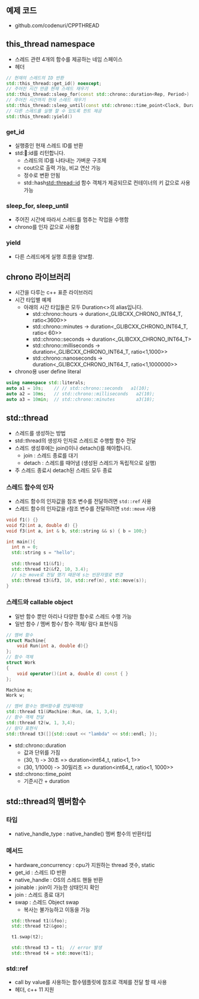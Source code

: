 ## 예제 코드
* github.com/codenuri/CPPTHREAD 

## this_thread namespace 
* 스레드 관련 4개의 함수를 제공하는 네임 스페이스
* <thread> 헤더
```c++
// 현재의 스레드의 ID 반환
std::this_thread::get_id() noexcept;
// 주어진 시간 만큼 현재 스레드 재우기
std::this_thread::sleep_for(const std::chrono::duration<Rep, Period>)
// 주어진 시간까지 현재 스레드 재우기
std::this_thread::sleep_until(const std::chrono::time_point<Clock, Duration>)
// 다른 스레드를 실행 할 수 있도록 힌트 제공
std::this_thread::yield()
```
### get_id
* 실행중인 현재 스레드 ID를 반환
* std::thread::id를 리턴합니다. 
  * 스레드의 ID를 나타내는 가벼운 구조체
  * cout으로 출력 가능, 비교 연산 가능
  * 정수로 변환 안됨
  * std::hash<std::thread::id> 함수 객체가 제공되므로 컨테이너의 키 값으로 사용 가능

### sleep_for, sleep_until
* 주어진 시간에 따라서 스레드를 멈추는 작업을 수행함
* chrono를 인자 값으로 사용함

### yield
* 다른 스레드에게 실행 흐름을 양보함.

## chrono 라이브러리
* 시간을 다루는 c++ 표준 라이브러리 
* 시간 타입별 예제
  * 아래의 시간 타입들은 모두 Duration<>의 alias입니다.
    * std::chrono::hours -> duration<_GLIBCXX_CHRONO_INT64_T, ratio<3600>>
    * std::chrono::minutes -> duration<_GLIBCXX_CHRONO_INT64_T, ratio< 60>>
    * std::chrono::seconds -> duration<_GLIBCXX_CHRONO_INT64_T>
    * std::chrono::milliseconds -> duration<_GLIBCXX_CHRONO_INT64_T, ratio<1,1000>>
    * std::chrono::nanoseconds -> duration<_GLIBCXX_CHRONO_INT64_T, ratio<1,1000000>>
* chrono용 user define literal
```c++
using namespace std::literals;
auto a1 = 10s;    // // std::chrono::seconds   a1(10);
auto a2 = 10ms;   // std::chrono::milliseconds   a2(10);
auto a3 = 10min;  // std::chrono::minutes        a3(10);
```

## std::thread
* 스레드를 생성하는 방법
* std::thread의 생성자 인자로 스레드로 수행할 함수 전달 
* 스레드 생성후에는 join()이나 detach()를 해야합니다.
  * join : 스레드 종료를 대기
  * detach : 스레드를 때어냄 (생성된 스레드가 독립적으로 실행)
* 주 스레드 종료시 detach된 스레드 모두 종료 
### 스레드 함수의 인자
* 스레드 함수의 인자값을 참조 변수를 전달하려면 `std::ref` 사용
* 스레드 함수의 인자값을 r참조 변수를 전달하려면 `std::move` 사용
```c++
void f1() {}
void f2(int a, double d) {}
void f3(int a, int & b, std::string && s) { b = 100;}

int main(){
  int n = 0;
  std::string s = "hello";
  
  std::thread t1(&f1);
  std::thread t2(&f2, 10, 3.4);
  // s는 move로 전달 했기 때문에 s는 빈문자열로 변경
  std::thread t3(&f3, 10, std::ref(n), std::move(s));
}
```
### 스레드와 callable object
* 일반 함수 뿐만 아리나 다양한 함수로 스레드 수행 가능
* 일반 함수 / 멤버 함수/ 함수 객체/ 람다 표현식등
```c++
// 멤버 함수
struct Machine{
    void Run(int a, double d){}
};
// 함수 객체
struct Work
{
    void operator()(int a, double d) const { }
};

Machine m;
Work w;

// 멤버 함수는 멤버함수를 전달해야함
std::thread t1(&Machine::Run, &m, 1, 3,4);
// 함수 객체 전달
std::thread t2(w, 1, 3,4);
// 람다 표현식 
std::thread t3([]{std::cout << "lambda" << std::endl; });
```
* std::chrono::duration 
  * 값과 단위를 가짐
  * (30, 1) -> 30초  => duration<int64_t, ratio<1, 1>>
  * (30, 1/1000) -> 30밀리초  => duration<int64_t, ratio<1, 1000>>
* std::chrono::time_point
  * 기준시간 + duration

## std::thread의 멤버함수
### 타입
* native_handle_type : native_handle() 멤버 함수의 반환타입
### 메서드
* hardware_concurrency : cpu가 지원하는 thread 갯수, static
* get_id : 스레드 ID 반환
* native_handle : OS의 스레드 핸들 반환
* joinable : join이 가능한 상태인지 확인 
* join : 스레드 종료 대기
* swap : 스레드 Object swap
  * 복사는 불가능하고 이동을 가능 
```c++
  std::thread t1(&foo);
  std::thread t2(&goo);

  t1.swap(t2);

  std::thread t3 = t1;  // error 발생
  std::thread t4 = std::move(t1);
```

### std::ref  
* call by value를 사용하는 함수템플릿에 참조로 객체를 전달 할 때 사용
* <functional> 헤더, c++ 11 지원
